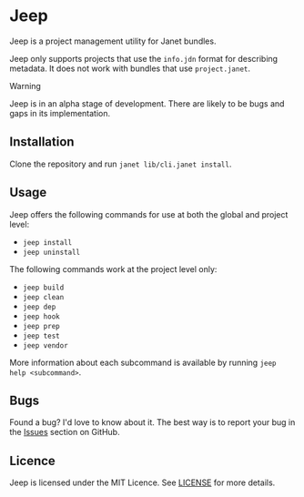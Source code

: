# Jeep

Jeep is a project management utility for Janet bundles.

Jeep only supports projects that use the `info.jdn` format for describing
metadata. It does not work with bundles that use `project.janet`.

> [!WARNING]
> Jeep is in an alpha stage of development. There are likely to be bugs and
> gaps in its implementation.

## Installation

Clone the repository and run `janet lib/cli.janet install`.

## Usage

Jeep offers the following commands for use at both the global and project level:

- `jeep install`
- `jeep uninstall`

The following commands work at the project level only:

- `jeep build`
- `jeep clean`
- `jeep dep`
- `jeep hook`
- `jeep prep`
- `jeep test`
- `jeep vendor`

More information about each subcommand is available by running `jeep help
<subcommand>`.

## Bugs

Found a bug? I'd love to know about it. The best way is to report your bug in
the [Issues][] section on GitHub.

[Issues]: https://github.com/pyrmont/jeep/issues

## Licence

Jeep is licensed under the MIT Licence. See [LICENSE][] for more details.

[LICENSE]: https://github.com/pyrmont/jeep/blob/master/LICENSE

